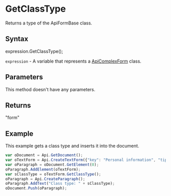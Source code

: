 # GetClassType

Returns a type of the ApiFormBase class.

## Syntax

expression.GetClassType();

`expression` - A variable that represents a [ApiComplexForm](../ApiComplexForm.md) class.

## Parameters

This method doesn't have any parameters.

## Returns

"form"

## Example

This example gets a class type and inserts it into the document.

```javascript
var oDocument = Api.GetDocument();
var oTextForm = Api.CreateTextForm({"key": "Personal information", "tip": "Enter your first name", "required": true, "placeholder": "First name", "comb": true, "maxCharacters": 10, "cellWidth": 3, "multiLine": false, "autoFit": false});
var oParagraph = oDocument.GetElement(0);
oParagraph.AddElement(oTextForm);
var sClassType = oTextForm.GetClassType();
oParagraph = Api.CreateParagraph();
oParagraph.AddText("Class type: " + sClassType);
oDocument.Push(oParagraph);
```
